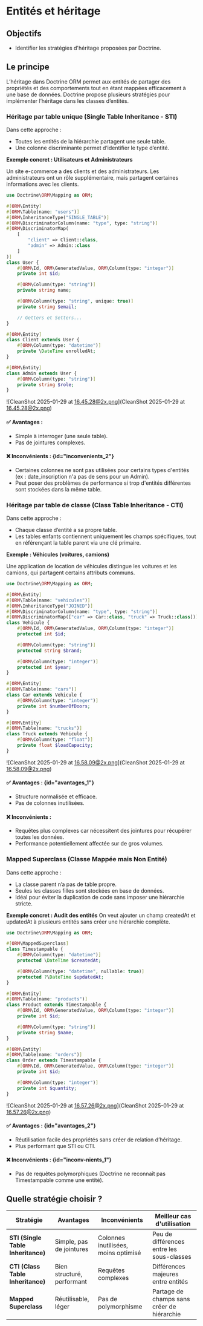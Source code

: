 # Entités et héritage

## Objectifs
- Identifier les stratégies d'héritage proposées par Doctrine.

## Le principe

L’héritage dans Doctrine ORM permet aux entités de partager des propriétés et des comportements tout en étant mappées efficacement à une base de données. Doctrine propose plusieurs stratégies pour implémenter l’héritage dans les classes d’entités.

### Héritage par table unique (Single Table Inheritance - STI)

Dans cette approche :

- Toutes les entités de la hiérarchie partagent une seule table.
- Une colonne discriminante permet d’identifier le type d’entité.

**Exemple concret : Utilisateurs et Administrateurs**

Un site e-commerce a des clients et des administrateurs. 
Les administrateurs ont un rôle supplémentaire, 
mais partagent certaines informations avec les clients.

```php
use Doctrine\ORM\Mapping as ORM;

#[ORM\Entity]
#[ORM\Table(name: "users")]
#[ORM\InheritanceType("SINGLE_TABLE")]
#[ORM\DiscriminatorColumn(name: "type", type: "string")]
#[ORM\DiscriminatorMap(
    [
        "client" => Client::class, 
        "admin" => Admin::class
    ]
)]
class User {
    #[ORM\Id, ORM\GeneratedValue, ORM\Column(type: "integer")]
    private int $id;

    #[ORM\Column(type: "string")]
    private string name;

    #[ORM\Column(type: "string", unique: true)]
    private string $email;

    // Getters et Setters...
}

#[ORM\Entity]
class Client extends User {
    #[ORM\Column(type: "datetime")]
    private \DateTime enrolledAt;
}

#[ORM\Entity]
class Admin extends User {
    #[ORM\Column(type: "string")]
    private string $role;
}
```

![CleanShot 2025-01-29 at 16.45.28@2x.png](CleanShot 2025-01-29 at 16.45.28@2x.png)

#### ✅ Avantages :

- Simple à interroger (une seule table).
- Pas de jointures complexes.

#### ❌ Inconvénients : {id="inconvenients_2"}

- Certaines colonnes ne sont pas utilisées pour certains types d'entités (ex : date_inscription n'a pas de sens pour un Admin).
- Peut poser des problèmes de performance si trop d'entités différentes sont stockées dans la même table.

### Héritage par table de classe (Class Table Inheritance - CTI)

Dans cette approche :

- Chaque classe d’entité a sa propre table.
- Les tables enfants contiennent uniquement les champs spécifiques, tout en référençant la table parent via une clé primaire.

**Exemple : Véhicules (voitures, camions)**

Une application de location de véhicules distingue les voitures et les camions, qui partagent certains attributs communs.

```php
use Doctrine\ORM\Mapping as ORM;

#[ORM\Entity]
#[ORM\Table(name: "vehicules")]
#[ORM\InheritanceType("JOINED")]
#[ORM\DiscriminatorColumn(name: "type", type: "string")]
#[ORM\DiscriminatorMap(["car" => Car::class, "truck" => Truck::class])]
class Vehicule {
    #[ORM\Id, ORM\GeneratedValue, ORM\Column(type: "integer")]
    protected int $id;

    #[ORM\Column(type: "string")]
    protected string $brand;

    #[ORM\Column(type: "integer")]
    protected int $year;
}

#[ORM\Entity]
#[ORM\Table(name: "cars")]
class Car extends Vehicule {
    #[ORM\Column(type: "integer")]
    private int $numberOfDoors;
}

#[ORM\Entity]
#[ORM\Table(name: "trucks")]
class Truck extends Vehicule {
    #[ORM\Column(type: "float")]
    private float $loadCapacity;
}
```

![CleanShot 2025-01-29 at 16.58.09@2x.png](CleanShot 2025-01-29 at 16.58.09@2x.png)

#### ✅ Avantages : {id="avantages_1"}

- Structure normalisée et efficace.
- Pas de colonnes inutilisées.

#### ❌ Inconvénients :

- Requêtes plus complexes car nécessitent des jointures pour récupérer toutes les données.
- Performance potentiellement affectée sur de gros volumes.

### Mapped Superclass (Classe Mappée mais Non Entité)

Dans cette approche :

- La classe parent n’a pas de table propre.
- Seules les classes filles sont stockées en base de données.
- Idéal pour éviter la duplication de code sans imposer une hiérarchie stricte.

**Exemple concret : Audit des entités**
On veut ajouter un champ createdAt et updatedAt à plusieurs entités sans créer une hiérarchie complète.

```php
use Doctrine\ORM\Mapping as ORM;

#[ORM\MappedSuperclass]
class Timestampable {
    #[ORM\Column(type: "datetime")]
    protected \DateTime $createdAt;

    #[ORM\Column(type: "datetime", nullable: true)]
    protected ?\DateTime $updatedAt;
}

#[ORM\Entity]
#[ORM\Table(name: "products")]
class Product extends Timestampable {
    #[ORM\Id, ORM\GeneratedValue, ORM\Column(type: "integer")]
    private int $id;

    #[ORM\Column(type: "string")]
    private string $name;
}

#[ORM\Entity]
#[ORM\Table(name: "orders")]
class Order extends Timestampable {
    #[ORM\Id, ORM\GeneratedValue, ORM\Column(type: "integer")]
    private int $id;

    #[ORM\Column(type: "integer")]
    private int $quantity;
}
```

![CleanShot 2025-01-29 at 16.57.26@2x.png](CleanShot 2025-01-29 at 16.57.26@2x.png)

#### ✅ Avantages : {id="avantages_2"}

- Réutilisation facile des propriétés sans créer de relation d’héritage.
- Plus performant que STI ou CTI.

#### ❌ Inconvénients : {id="inconv-nients_1"}

- Pas de requêtes polymorphiques (Doctrine ne reconnaît pas Timestampable comme une entité).


## Quelle stratégie choisir ?

| Stratégie | Avantages | Inconvénients | Meilleur cas d'utilisation |
|-----------|----------|---------------|----------------------------|
| **STI (Single Table Inheritance)** | Simple, pas de jointures | Colonnes inutilisées, moins optimisé | Peu de différences entre les sous-classes |
| **CTI (Class Table Inheritance)** | Bien structuré, performant | Requêtes complexes | Différences majeures entre entités |
| **Mapped Superclass** | Réutilisable, léger | Pas de polymorphisme | Partage de champs sans créer de hiérarchie |

